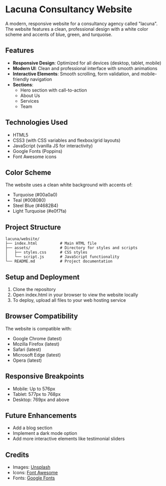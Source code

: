 # Lacuna Consultancy Website

A modern, responsive website for a consultancy agency called "lacuna". The website features a clean, professional design with a white color scheme and accents of blue, green, and turquoise.

## Features

- **Responsive Design**: Optimized for all devices (desktop, tablet, mobile)
- **Modern UI**: Clean and professional interface with smooth animations
- **Interactive Elements**: Smooth scrolling, form validation, and mobile-friendly navigation
- **Sections**:
  - Hero section with call-to-action
  - About Us
  - Services
  - Team

## Technologies Used

- HTML5
- CSS3 (with CSS variables and flexbox/grid layouts)
- JavaScript (vanilla JS for interactivity)
- Google Fonts (Poppins)
- Font Awesome icons

## Color Scheme

The website uses a clean white background with accents of:
- Turquoise (#00a0a0)
- Teal (#008080)
- Steel Blue (#4682B4)
- Light Turquoise (#e0f7fa)

## Project Structure

```
lacuna/website/
├── index.html          # Main HTML file
├── assets/             # Directory for styles and scripts
│   ├── styles.css      # CSS styles
│   └── script.js       # JavaScript functionality
└── README.md           # Project documentation
```

## Setup and Deployment

1. Clone the repository
2. Open index.html in your browser to view the website locally
3. To deploy, upload all files to your web hosting service

## Browser Compatibility

The website is compatible with:
- Google Chrome (latest)
- Mozilla Firefox (latest)
- Safari (latest)
- Microsoft Edge (latest)
- Opera (latest)

## Responsive Breakpoints

- Mobile: Up to 576px
- Tablet: 577px to 768px
- Desktop: 769px and above

## Future Enhancements

- Add a blog section
- Implement a dark mode option
- Add more interactive elements like testimonial sliders

## Credits

- Images: [Unsplash](https://unsplash.com)
- Icons: [Font Awesome](https://fontawesome.com)
- Fonts: [Google Fonts](https://fonts.google.com)
